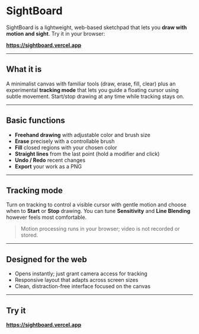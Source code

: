 # SightBoard

SightBoard is a lightweight, web-based sketchpad that lets you **draw with motion and sight**. Try it in your browser:

**https://sightboard.vercel.app**

---

## What it is

A minimalist canvas with familiar tools (draw, erase, fill, clear) plus an experimental **tracking mode** that lets you guide a floating cursor using subtle movement. Start/stop drawing at any time while tracking stays on.

---

## Basic functions

- **Freehand drawing** with adjustable color and brush size  
- **Erase** precisely with a controllable brush  
- **Fill** closed regions with your chosen color  
- **Straight lines** from the last point (hold a modifier and click)  
- **Undo / Redo** recent changes  
- **Export** your work as a PNG

---

## Tracking mode

Turn on tracking to control a visible cursor with gentle motion and choose when to **Start** or **Stop** drawing. You can tune **Sensitivity** and **Line Blending** however feels most comfortable.

> Motion processing runs in your browser; video is not recorded or stored.

---

## Designed for the web

- Opens instantly; just grant camera access for tracking  
- Responsive layout that adapts across screen sizes  
- Clean, distraction-free interface focused on the canvas

---

## Try it
**https://sightboard.vercel.app**
